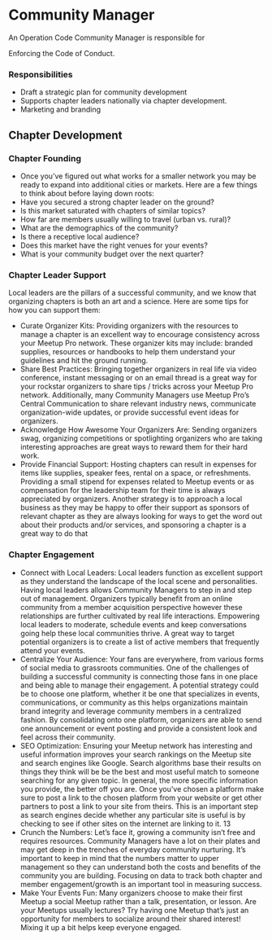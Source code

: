 # Community Manager

An Operation Code Community Manager is responsible for

Enforcing the Code of Conduct.

### Responsibilities
* Draft a strategic plan for community development
* Supports chapter leaders nationally via chapter development.
* Marketing and branding

## Chapter Development

### Chapter Founding
* Once you’ve figured out what works for a smaller network you may be ready to expand into additional cities or markets. Here are a few things to think about before laying down roots:
* Have you secured a strong chapter leader on the ground? 
* Is this market saturated with chapters of similar topics?
* How far are members usually willing to travel (urban vs. rural)?
* What are the demographics of the community?
* Is there a receptive local audience?
* Does this market have the right venues for your events?
* What is your community budget over the next quarter?

### Chapter Leader Support
Local leaders are the pillars of a successful community, and we know that organizing chapters is both an art and a science. Here are some tips for how you can support them:
* Curate Organizer Kits: Providing organizers with the resources to manage a  chapter is an excellent way to encourage consistency across your Meetup Pro network. These organizer kits may include: branded supplies, resources or handbooks to help them understand your guidelines and hit the ground running. 
* Share Best Practices: Bringing together organizers in real life via video conference, instant messaging or on an email thread is a great way for your rockstar organizers to share tips / tricks across your Meetup Pro network. Additionally, many Community Managers use Meetup Pro’s Central Communication to share relevant industry news, communicate organization-wide updates, or provide successful event ideas for organizers.
* Acknowledge How Awesome Your Organizers Are: Sending organizers swag, organizing competitions or spotlighting organizers who are taking interesting approaches are great ways to reward them for their hard work. 
* Provide Financial Support: Hosting chapters can result in expenses for items like supplies, speaker fees, rental on a space, or refreshments. Providing a small stipend for expenses related to Meetup events or as compensation for the leadership team for their time is always appreciated by organizers. Another strategy is to approach a local business as they may be happy to offer their support as sponsors of relevant chapter as they are always looking for ways to get the word out about their products and/or services, and sponsoring a chapter is a great way to do that

### Chapter Engagement
* Connect with Local Leaders: Local leaders function as excellent support as they understand the landscape of the local scene and personalities. Having local leaders allows Community Managers to step in and step out of management. Organizers typically benefit from an online community from a member acquisition perspective however these relationships are further cultivated by real life interactions. Empowering local leaders to moderate, schedule events and keep conversations going help these local communities thrive. A great way to target potential organizers is to create a list of active members that frequently attend your events.
* Centralize Your Audience: Your fans are everywhere, from various forms of social media to grassroots communities. One of the challenges of building a successful community is connecting those fans in one place and being able to manage their engagement. A potential strategy could be to choose one platform, whether it be one that specializes in events, communications, or community as this helps organizations maintain brand integrity and leverage community members in a centralized fashion. By consolidating onto one platform, organizers are able to send one announcement or event posting and provide a consistent look and feel across their community. 
* SEO Optimization: Ensuring your Meetup network has interesting and useful information improves your search rankings on the Meetup site and search engines like Google. Search algorithms base their results on things they think will be be the best and most useful match to someone searching for any given topic. In general, the more specific information you provide, the better off you are. Once you’ve chosen a platform make sure to post a link to the chosen platform from your website or get other partners to post a link to your site from theirs. This is an important step as search engines decide whether any particular site is useful is by checking to see if other sites on the internet are linking to it. 
13
* Crunch the Numbers: Let’s face it, growing a community isn’t free and requires resources. Community Managers have a lot on their plates and may get deep in the trenches of everyday community nurturing. It’s important to keep in mind that the numbers matter to upper management so they can understand both the costs and benefits of the community you are building. Focusing on data to track both chapter and member engagement/growth is an important tool in measuring success.
* Make Your Events Fun: Many organizers choose to make their first Meetup a social Meetup rather than a talk, presentation, or lesson. Are your Meetups usually lectures? Try having one Meetup that’s just an opportunity for members to socialize around their shared interest! Mixing it up a bit helps keep everyone engaged. 